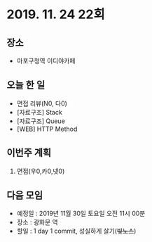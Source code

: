 # 2019. 11. 24 22회

## 장소
- 마포구청역 이디야카페

## 오늘 한 일
- 면접 리뷰(N0, 다0)
- [자료구조] Stack
- [자료구조] Queue
- [WEB] HTTP Method

## 이번주 계획
1. 면접(우0,카0,넷0)

## 다음 모임
- 예정일 : 2019년 11월 30일 토요일 오전 11시 00분
- 장소 : 광화문 역
- 할일 : 1 day 1 commit, 성실하게 살기(~~빛노스~~)
